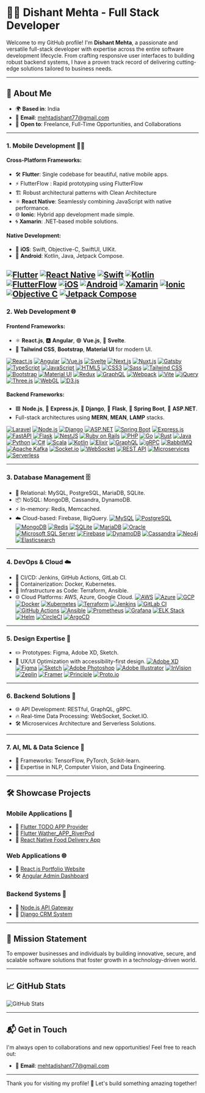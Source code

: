 # 👨‍💻 Dishant Mehta - Full Stack Developer

Welcome to my GitHub profile! I'm **Dishant Mehta**, a passionate and versatile full-stack developer with expertise across the entire software development lifecycle. From crafting responsive user interfaces to building robust backend systems, I have a proven track record of delivering cutting-edge solutions tailored to business needs.

---

## 🚀 **About Me**

- 🌍 **Based in**: India
- 📧 **Email**: [mehtadishant77@gmail.com](mailto:mehtadishant77@gmail.com)
- 💼 **Open to**: Freelance, Full-Time Opportunities, and Collaborations

---

### **1. Mobile Development** 📱🚀

#### **Cross-Platform Frameworks**:
- 🛠️ **Flutter**: Single codebase for beautiful, native mobile apps.
- ⚡ FlutterFlow :  Rapid prototyping using FlutterFlow
- 🏗️ Robust architectural patterns with Clean Architecture
- ⚛️ **React Native**: Seamlessly combining JavaScript with native performance.
- 🌐 **Ionic**: Hybrid app development made simple.
- 🌀 **Xamarin**: .NET-based mobile solutions.

#### **Native Development**:
- 🍎 **iOS**: Swift, Objective-C, SwiftUI, UIKit.
- 🤖 **Android**: Kotlin, Java, Jetpack Compose.

[![Flutter](https://img.shields.io/badge/Flutter-02569B?style=for-the-badge&logo=flutter&logoColor=white)](https://github.com/kombee-technologies/flutter-demos) [![React Native](https://img.shields.io/badge/React%20Native-61DAFB?style=for-the-badge&logo=react&logoColor=white)](https://github.com/kombee-technologies/react-native-demos) [![Swift](https://img.shields.io/badge/Swift-FA7343?style=for-the-badge&logo=swift&logoColor=white)](https://github.com/kombee-technologies/swift-demos) [![Kotlin](https://img.shields.io/badge/Kotlin-0095D5?style=for-the-badge&logo=kotlin&logoColor=white)](https://github.com/kombee-technologies/kotlin-demos) [![FlutterFlow](https://img.shields.io/badge/FlutterFlow-02569B?style=for-the-badge&logo=flutter&logoColor=white)](https://github.com/kombee-technologies/flutterflow-demos) [![iOS](https://img.shields.io/badge/iOS-000000?style=for-the-badge&logo=ios&logoColor=white)](https://github.com/kombee-technologies/ios-demos) [![Android](https://img.shields.io/badge/Android-3DDC84?style=for-the-badge&logo=android&logoColor=white)](https://github.com/kombee-technologies/android-demos) [![Xamarin](https://img.shields.io/badge/Xamarin-3498DB?style=for-the-badge&logo=xamarin&logoColor=white)](https://github.com/kombee-technologies/xamarin-demos) [![Ionic](https://img.shields.io/badge/Ionic-3880FF?style=for-the-badge&logo=ionic&logoColor=white)](https://github.com/kombee-technologies/ionic-demos) [![Objective C](https://img.shields.io/badge/Objective--C-A8B9CC?style=for-the-badge&logo=apple&logoColor=white)](https://github.com/kombee-technologies/objective-c-demos) [![Jetpack Compose](https://img.shields.io/badge/Jetpack%20Compose-4285F4?style=for-the-badge&logo=jetpackcompose&logoColor=white)](https://github.com/kombee-technologies/jetpack-compose-demos)
---

### **2. Web Development** 🌐

#### **Frontend Frameworks**:
- ⚛️ **React.js**, 🅰️ **Angular**, 🟢 **Vue.js**, 🔶 **Svelte**.
- 🎨 **Tailwind CSS**, **Bootstrap**, **Material UI** for modern UI.

[![React.js](https://img.shields.io/badge/React.js-20232A?style=for-the-badge&logo=react&logoColor=61DAFB)](https://github.com/kombee-technologies/react-demos) [![Angular](https://img.shields.io/badge/Angular-DD0031?style=for-the-badge&logo=angular&logoColor=white)](https://github.com/kombee-technologies/angular-demos) [![Vue.js](https://img.shields.io/badge/Vue.js-4FC08D?style=for-the-badge&logo=vue.js&logoColor=white)](https://github.com/kombee-technologies/vue-demos) [![Svelte](https://img.shields.io/badge/Svelte-FF3E00?style=for-the-badge&logo=svelte&logoColor=white)](https://github.com/kombee-technologies/svelte-demos) [![Next.js](https://img.shields.io/badge/Next.js-000000?style=for-the-badge&logo=nextdotjs&logoColor=white)](https://github.com/kombee-technologies/nextjs-demos) [![Nuxt.js](https://img.shields.io/badge/Nuxt.js-00C58E?style=for-the-badge&logo=nuxtdotjs&logoColor=white)](https://github.com/kombee-technologies/nuxtjs-demos) [![Gatsby](https://img.shields.io/badge/Gatsby-663399?style=for-the-badge&logo=gatsby&logoColor=white)](https://github.com/kombee-technologies/gatsby-demos) [![TypeScript](https://img.shields.io/badge/TypeScript-3178C6?style=for-the-badge&logo=typescript&logoColor=white)](https://github.com/kombee-technologies/typescript-demos) [![JavaScript](https://img.shields.io/badge/JavaScript-F7DF1E?style=for-the-badge&logo=javascript&logoColor=black)](https://github.com/kombee-technologies/javascript-demos) [![HTML5](https://img.shields.io/badge/HTML5-E34F26?style=for-the-badge&logo=html5&logoColor=white)](https://github.com/kombee-technologies/html5-demos) [![CSS3](https://img.shields.io/badge/CSS3-1572B6?style=for-the-badge&logo=css3&logoColor=white)](https://github.com/kombee-technologies/css3-demos) [![Sass](https://img.shields.io/badge/Sass-CC6699?style=for-the-badge&logo=sass&logoColor=white)](https://github.com/kombee-technologies/sass-demos) [![Tailwind CSS](https://img.shields.io/badge/Tailwind_CSS-38B2AC?style=for-the-badge&logo=tailwind-css&logoColor=white)](https://github.com/kombee-technologies/tailwind-demos) [![Bootstrap](https://img.shields.io/badge/Bootstrap-7952B3?style=for-the-badge&logo=bootstrap&logoColor=white)](https://github.com/kombee-technologies/bootstrap-demos) [![Material UI](https://img.shields.io/badge/Material_UI-0081CB?style=for-the-badge&logo=material-ui&logoColor=white)](https://github.com/kombee-technologies/material-ui-demos) [![Redux](https://img.shields.io/badge/Redux-764ABC?style=for-the-badge&logo=redux&logoColor=white)](https://github.com/kombee-technologies/redux-demos) [![GraphQL](https://img.shields.io/badge/GraphQL-E10098?style=for-the-badge&logo=graphql&logoColor=white)](https://github.com/kombee-technologies/graphql-demos) [![Webpack](https://img.shields.io/badge/Webpack-8DD6F9?style=for-the-badge&logo=webpack&logoColor=black)](https://github.com/kombee-technologies/webpack-demos) [![Vite](https://img.shields.io/badge/Vite-646CFF?style=for-the-badge&logo=vite&logoColor=white)](https://github.com/kombee-technologies/vite-demos) [![jQuery](https://img.shields.io/badge/jQuery-0769AD?style=for-the-badge&logo=jquery&logoColor=white)](https://github.com/kombee-technologies/jquery-demos) [![Three.js](https://img.shields.io/badge/Three.js-000000?style=for-the-badge&logo=three.js&logoColor=white)](https://github.com/kombee-technologies/threejs-demos) [![WebGL](https://img.shields.io/badge/WebGL-990000?style=for-the-badge&logo=webgl&logoColor=white)](https://github.com/kombee-technologies/webgl-demos) [![D3.js](https://img.shields.io/badge/D3.js-F9A03C?style=for-the-badge&logo=d3.js&logoColor=white)](https://github.com/kombee-technologies/d3js-demos)

#### **Backend Frameworks**:
- 🟩 **Node.js**, 🌱 **Express.js**, 🐍 **Django**, 🧪 **Flask**, 🍃 **Spring Boot**, 🔵 **ASP.NET**.
- Full-stack architectures using **MERN**, **MEAN**, **LAMP** stacks.

[![Laravel](https://img.shields.io/badge/Laravel-FF2D20?style=for-the-badge&logo=laravel&logoColor=white)](https://github.com/kombee-technologies/laravel-demos) [![Node.js](https://img.shields.io/badge/Node.js-339933?style=for-the-badge&logo=nodedotjs&logoColor=white)](https://github.com/kombee-technologies/nodejs-demos) [![Django](https://img.shields.io/badge/Django-092E20?style=for-the-badge&logo=django&logoColor=white)](https://github.com/kombee-technologies/django-demos) [![ASP.NET](https://img.shields.io/badge/ASP.NET-512BD4?style=for-the-badge&logo=dotnet&logoColor=white)](https://github.com/kombee-technologies/aspnet-demos) [![Spring Boot](https://img.shields.io/badge/Spring%20Boot-6DB33F?style=for-the-badge&logo=springboot&logoColor=white)](https://github.com/kombee-technologies/spring-boot-demos) [![Express.js](https://img.shields.io/badge/Express.js-000000?style=for-the-badge&logo=express&logoColor=white)](https://github.com/kombee-technologies/expressjs-demos) [![FastAPI](https://img.shields.io/badge/FastAPI-009688?style=for-the-badge&logo=fastapi&logoColor=white)](https://github.com/kombee-technologies/fastapi-demos) [![Flask](https://img.shields.io/badge/Flask-000000?style=for-the-badge&logo=flask&logoColor=white)](https://github.com/kombee-technologies/flask-demos) [![NestJS](https://img.shields.io/badge/NestJS-E0234E?style=for-the-badge&logo=nestjs&logoColor=white)](https://github.com/kombee-technologies/nestjs-demos) [![Ruby on Rails](https://img.shields.io/badge/Ruby%20on%20Rails-CC0000?style=for-the-badge&logo=ruby-on-rails&logoColor=white)](https://github.com/kombee-technologies/rails-demos) [![PHP](https://img.shields.io/badge/PHP-777BB4?style=for-the-badge&logo=php&logoColor=white)](https://github.com/kombee-technologies/php-demos) [![Go](https://img.shields.io/badge/Go-00ADD8?style=for-the-badge&logo=go&logoColor=white)](https://github.com/kombee-technologies/go-demos) [![Rust](https://img.shields.io/badge/Rust-000000?style=for-the-badge&logo=rust&logoColor=white)](https://github.com/kombee-technologies/rust-demos) [![Java](https://img.shields.io/badge/Java-ED8B00?style=for-the-badge&logo=java&logoColor=white)](https://github.com/kombee-technologies/java-demos) [![Python](https://img.shields.io/badge/Python-3776AB?style=for-the-badge&logo=python&logoColor=white)](https://github.com/kombee-technologies/python-demos) [![C#](https://img.shields.io/badge/C%23-239120?style=for-the-badge&logo=c-sharp&logoColor=white)](https://github.com/kombee-technologies/csharp-demos) [![Scala](https://img.shields.io/badge/Scala-DC322F?style=for-the-badge&logo=scala&logoColor=white)](https://github.com/kombee-technologies/scala-demos) [![Kotlin](https://img.shields.io/badge/Kotlin-0095D5?style=for-the-badge&logo=kotlin&logoColor=white)](https://github.com/kombee-technologies/kotlin-backend-demos) [![Elixir](https://img.shields.io/badge/Elixir-4B275F?style=for-the-badge&logo=elixir&logoColor=white)](https://github.com/kombee-technologies/elixir-demos) [![GraphQL](https://img.shields.io/badge/GraphQL-E10098?style=for-the-badge&logo=graphql&logoColor=white)](https://github.com/kombee-technologies/graphql-backend-demos) [![gRPC](https://img.shields.io/badge/gRPC-244c5a?style=for-the-badge&logo=grpc&logoColor=white)](https://github.com/kombee-technologies/grpc-demos) [![RabbitMQ](https://img.shields.io/badge/RabbitMQ-FF6600?style=for-the-badge&logo=rabbitmq&logoColor=white)](https://github.com/kombee-technologies/rabbitmq-demos) [![Apache Kafka](https://img.shields.io/badge/Apache%20Kafka-231F20?style=for-the-badge&logo=apache-kafka&logoColor=white)](https://github.com/kombee-technologies/kafka-demos) [![Socket.io](https://img.shields.io/badge/Socket.io-010101?style=for-the-badge&logo=socket.io&logoColor=white)](https://github.com/kombee-technologies/socketio-demos) [![WebSocket](https://img.shields.io/badge/WebSocket-010101?style=for-the-badge&logo=socket.io&logoColor=white)](https://github.com/kombee-technologies/websocket-demos) [![REST API](https://img.shields.io/badge/REST%20API-009688?style=for-the-badge&logo=fastapi&logoColor=white)](https://github.com/kombee-technologies/rest-api-demos) [![Microservices](https://img.shields.io/badge/Microservices-1572B6?style=for-the-badge&logo=dotnet&logoColor=white)](https://github.com/kombee-technologies/microservices-demos) [![Serverless](https://img.shields.io/badge/Serverless-FD5750?style=for-the-badge&logo=serverless&logoColor=white)](https://github.com/kombee-technologies/serverless-demos)

---

### **3. Database Management** 🗄️

- 💾 Relational: MySQL, PostgreSQL, MariaDB, SQLite.
- 📦 NoSQL: MongoDB, Cassandra, DynamoDB.
- ⚡ In-memory: Redis, Memcached.
- ☁️ Cloud-based: Firebase, BigQuery.
[![MySQL](https://img.shields.io/badge/MySQL-4479A1?style=for-the-badge&logo=mysql&logoColor=white)](https://github.com/kombee-technologies/mysql-demos) [![PostgreSQL](https://img.shields.io/badge/PostgreSQL-336791?style=for-the-badge&logo=postgresql&logoColor=white)](https://github.com/kombee-technologies/postgresql-demos) [![MongoDB](https://img.shields.io/badge/MongoDB-47A248?style=for-the-badge&logo=mongodb&logoColor=white)](https://github.com/kombee-technologies/mongodb-demos) [![Redis](https://img.shields.io/badge/Redis-DC382D?style=for-the-badge&logo=redis&logoColor=white)](https://github.com/kombee-technologies/redis-demos) [![SQLite](https://img.shields.io/badge/SQLite-003B57?style=for-the-badge&logo=sqlite&logoColor=white)](https://github.com/kombee-technologies/sqlite-demos) [![MariaDB](https://img.shields.io/badge/MariaDB-003545?style=for-the-badge&logo=mariadb&logoColor=white)](https://github.com/kombee-technologies/mariadb-demos) [![Oracle](https://img.shields.io/badge/Oracle-F80000?style=for-the-badge&logo=oracle&logoColor=white)](https://github.com/kombee-technologies/oracle-demos) [![Microsoft SQL Server](https://img.shields.io/badge/Microsoft%20SQL%20Server-CC2927?style=for-the-badge&logo=microsoft%20sql%20server&logoColor=white)](https://github.com/kombee-technologies/mssql-demos) [![Firebase](https://img.shields.io/badge/Firebase-FFCA28?style=for-the-badge&logo=firebase&logoColor=black)](https://github.com/kombee-technologies/firebase-demos) [![DynamoDB](https://img.shields.io/badge/DynamoDB-4053D6?style=for-the-badge&logo=amazon-dynamodb&logoColor=white)](https://github.com/kombee-technologies/dynamodb-demos) [![Cassandra](https://img.shields.io/badge/Cassandra-1287B1?style=for-the-badge&logo=apache-cassandra&logoColor=white)](https://github.com/kombee-technologies/cassandra-demos) [![Neo4j](https://img.shields.io/badge/Neo4j-008CC1?style=for-the-badge&logo=neo4j&logoColor=white)](https://github.com/kombee-technologies/neo4j-demos) [![Elasticsearch](https://img.shields.io/badge/Elasticsearch-005571?style=for-the-badge&logo=elasticsearch&logoColor=white)](https://github.com/kombee-technologies/elasticsearch-demos)
---

### **4. DevOps & Cloud** ☁️

- 🔄 CI/CD: Jenkins, GitHub Actions, GitLab CI.
- 🐳 Containerization: Docker, Kubernetes.
- 📜 Infrastructure as Code: Terraform, Ansible.
- 🌐 Cloud Platforms: AWS, Azure, Google Cloud.
[![AWS](https://img.shields.io/badge/AWS-232F3E?style=for-the-badge&logo=amazonaws&logoColor=white)](https://github.com/kombee-technologies/aws-demos) [![Azure](https://img.shields.io/badge/Azure-0078D4?style=for-the-badge&logo=microsoftazure&logoColor=white)](https://github.com/kombee-technologies/azure-demos) [![GCP](https://img.shields.io/badge/GCP-4285F4?style=for-the-badge&logo=google-cloud&logoColor=white)](https://github.com/kombee-technologies/gcp-demos) [![Docker](https://img.shields.io/badge/Docker-2496ED?style=for-the-badge&logo=docker&logoColor=white)](https://github.com/kombee-technologies/docker-demos) [![Kubernetes](https://img.shields.io/badge/Kubernetes-326CE5?style=for-the-badge&logo=kubernetes&logoColor=white)](https://github.com/kombee-technologies/kubernetes-demos) [![Terraform](https://img.shields.io/badge/Terraform-623CE4?style=for-the-badge&logo=terraform&logoColor=white)](https://github.com/kombee-technologies/terraform-demos) [![Jenkins](https://img.shields.io/badge/Jenkins-D24939?style=for-the-badge&logo=jenkins&logoColor=white)](https://github.com/kombee-technologies/jenkins-demos) [![GitLab CI](https://img.shields.io/badge/GitLab%20CI-FCA121?style=for-the-badge&logo=gitlab&logoColor=white)](https://github.com/kombee-technologies/gitlab-ci-demos) [![GitHub Actions](https://img.shields.io/badge/GitHub%20Actions-2088FF?style=for-the-badge&logo=github-actions&logoColor=white)](https://github.com/kombee-technologies/github-actions-demos) [![Ansible](https://img.shields.io/badge/Ansible-EE0000?style=for-the-badge&logo=ansible&logoColor=white)](https://github.com/kombee-technologies/ansible-demos) [![Prometheus](https://img.shields.io/badge/Prometheus-E6522C?style=for-the-badge&logo=prometheus&logoColor=white)](https://github.com/kombee-technologies/prometheus-demos) [![Grafana](https://img.shields.io/badge/Grafana-F46800?style=for-the-badge&logo=grafana&logoColor=white)](https://github.com/kombee-technologies/grafana-demos) [![ELK Stack](https://img.shields.io/badge/ELK%20Stack-005571?style=for-the-badge&logo=elastic&logoColor=white)](https://github.com/kombee-technologies/elk-stack-demos) [![Helm](https://img.shields.io/badge/Helm-0F1689?style=for-the-badge&logo=helm&logoColor=white)](https://github.com/kombee-technologies/helm-demos) [![CircleCI](https://img.shields.io/badge/CircleCI-343434?style=for-the-badge&logo=circleci&logoColor=white)](https://github.com/kombee-technologies/circleci-demos) [![ArgoCD](https://img.shields.io/badge/ArgoCD-EF7B4D?style=for-the-badge&logo=argo&logoColor=white)](https://github.com/kombee-technologies/argocd-demos)
---

### **5. Design Expertise** 🎨

- ✏️ Prototypes: Figma, Adobe XD, Sketch.
- 🎯 UX/UI Optimization with accessibility-first design.
[![Adobe XD](https://img.shields.io/badge/Adobe%20XD-FF61F6?style=for-the-badge&logo=adobe-xd&logoColor=white)](https://github.com/kombee-technologies/adobe-xd-demos) [![Figma](https://img.shields.io/badge/Figma-F24E1E?style=for-the-badge&logo=figma&logoColor=white)](https://github.com/kombee-technologies/figma-demos) [![Sketch](https://img.shields.io/badge/Sketch-F7B500?style=for-the-badge&logo=sketch&logoColor=black)](https://github.com/kombee-technologies/sketch-demos) [![Adobe Photoshop](https://img.shields.io/badge/Adobe%20Photoshop-31A8FF?style=for-the-badge&logo=adobe-photoshop&logoColor=white)](https://github.com/kombee-technologies/photoshop-demos) [![Adobe Illustrator](https://img.shields.io/badge/Adobe%20Illustrator-FF9A00?style=for-the-badge&logo=adobe-illustrator&logoColor=white)](https://github.com/kombee-technologies/illustrator-demos) [![InVision](https://img.shields.io/badge/InVision-FF3366?style=for-the-badge&logo=invision&logoColor=white)](https://github.com/kombee-technologies/invision-demos) [![Zeplin](https://img.shields.io/badge/Zeplin-F69833?style=for-the-badge&logo=zeplin&logoColor=white)](https://github.com/kombee-technologies/zeplin-demos) [![Framer](https://img.shields.io/badge/Framer-0055FF?style=for-the-badge&logo=framer&logoColor=white)](https://github.com/kombee-technologies/framer-demos) [![Principle](https://img.shields.io/badge/Principle-FF5C00?style=for-the-badge&logo=principle&logoColor=white)](https://github.com/kombee-technologies/principle-demos) [![Proto.io](https://img.shields.io/badge/Proto.io-161637?style=for-the-badge&logo=proto.io&logoColor=white)](https://github.com/kombee-technologies/protoio-demos)
---

### **6. Backend Solutions** 🔗

- 🌐 API Development: RESTful, GraphQL, gRPC.
- 🔥 Real-time Data Processing: WebSocket, Socket.IO.
- 🛠️ Microservices Architecture and Serverless Solutions.

---

### **7. AI, ML & Data Science** 🤖

- 🧠 Frameworks: TensorFlow, PyTorch, Scikit-learn.
- 🌌 Expertise in NLP, Computer Vision, and Data Engineering.

---

## 🛠️ **Showcase Projects**

### **Mobile Applications** 📱

- 📝 [Flutter TODO APP Provider](https://github.com/DishantKombee/todo_app_provider)
- 🛒 [Flutter Wather_APP_RiverPod](https://github.com/DishantKombee/wether_app_riverpod)
- 🍔 [React Native Food Delivery App](https://github.com/DishantKombee/ReactNativeFoodApp)

### **Web Applications** 🌐

- 🌟 [React.js Portfolio Website](https://github.com/DishantKombee/ReactPortfolio)
- 🛠️ [Angular Admin Dashboard](https://github.com/DishantKombee/AngularDashboard)

### **Backend Systems** 🔗

- 🌉 [Node.js API Gateway](https://github.com/DishantKombee/NodeAPIService)
- 💼 [Django CRM System](https://github.com/DishantKombee/DjangoCRM)

---


## 🎯 **Mission Statement**

To empower businesses and individuals by building innovative, secure, and scalable software solutions that foster growth in a technology-driven world.

---

## 📈 **GitHub Stats**

![GitHub Stats](https://github-readme-stats.vercel.app/api?username=DishantKombee&show_icons=true&hide_title=true&theme=radical)

---

## 📬 **Get in Touch**

I'm always open to collaborations and new opportunities! Feel free to reach out:

- 📧 **Email**: [mehtadishant77@gmail.com](mailto:mehtadishant77@gmail.com)

---

Thank you for visiting my profile! 🚀 Let's build something amazing together!

